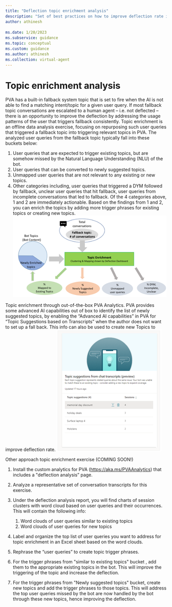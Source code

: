 ```yaml
---
title: "Deflection topic enrichment analysis"
description: "Set of best practices on how to improve deflection rate in a PVA chatbot"
author: athinesh

ms.date: 1/20/2023
ms.subservice: guidance
ms.topic: conceptual
ms.custom: guidance
ms.author: athinesh
ms.collection: virtual-agent
---
```

# Topic enrichment analysis  
PVA has a built-in fallback system topic that is set to fire when the AI is not able to find a matching intent/topic for a given user query. If most fallback topic conversations are escalated to a human agent – i.e. not deflected – there is an opportunity to improve the deflection by addressing the usage patterns of the user that triggers fallback consistently. Topic enrichment is an offline data analysis exercise, focusing on repurposing such user queries that triggered a fallback topic into triggering relevant topics in PVA. The analyzed user queries from the fallback topic typically fall into these buckets below:
   1.	User queries that are expected to trigger existing topics, but are somehow missed by the Natural Language Understanding (NLU) of the bot.
   2.	User queries that can be converted to newly suggested topics.
   3.	Unmapped user queries that are not relevant to any existing or new topics.
   4.	Other categories including, user queries that triggered a DYM followed by fallback, unclear user queries that hit fallback, user queries from incomplete conversations that led to fallback.
Of the 4 categories above, 1 and 2 are immediately actionable. Based on the findings from 1 and 2, you can enrich the topics by adding more trigger phrases for existing topics or creating new topics.
 ![enrichment or fallback analysis](./media/introduction/df-enrichment-analysis.png)

Topic enrichment through out-of-the-box PVA Analytics.
PVA provides some advanced AI capabilities out of box to identify the list of newly suggested topics, by enabling the “Advanced AI capabilities” in PVA for “Topic Suggestions based on Transcripts” when the author does not want to set up a fall back. This info can also be used to create new Topics to improve deflection rate.
![OOB enrichment analysis](./media/introduction/df-oob-enrichment.png)
 
Other approach topic enrichment exercise (COMING SOON!)
1. Install the custom analytics for PVA (https://aka.ms/PVAAnalytics) that includes a "deflection analysis” page.
2. Analyze a representative set of conversation transcripts for this exercise.
3. Under the deflection analysis report, you will find charts of session clusters with word cloud based on user queries and their occurrences. This will contain the following info:
    1. Word clouds of user queries similar to existing topics
    2. Word clouds of user queries for new topics  

3. Label and organize the top list of user queries you want to address for topic enrichment in an Excel sheet based on the word clouds.
4. Rephrase the “user queries” to create topic trigger phrases.
5. For the trigger phrases from "similar to existing topics" bucket , add them to the appropriate existing topics in the bot. This will improve the triggering of the topic and increase the deflection.
6. For the trigger phrases from "Newly suggested topics" bucket, create new topics and add the trigger phrases to those topics. This will address the top user queries missed by the bot are now handled by the bot through these new topics, hence improving the deflection.
